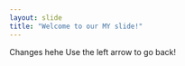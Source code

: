 ```yaml
---
layout: slide
title: "Welcome to our MY slide!"
---
```

Changes hehe
Use the left arrow to go back!
